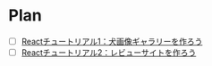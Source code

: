 # Plan

- [ ] [Reactチュートリアル1：犬画像ギャラリーを作ろう](https://zenn.dev/likr/articles/6be53ca64f29aa035f07)
- [ ] [Reactチュートリアル2：レビューサイトを作ろう](https://zenn.dev/likr/articles/react-with-heroku)
